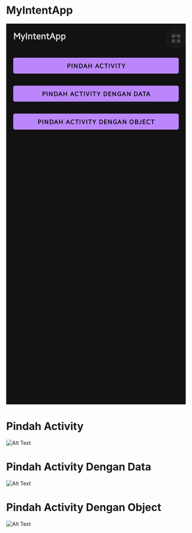 # MyIntentApp
![Alt Text](https://github.com/EganSatya18/MyIntentApp/blob/master/home.jpeg)
# Pindah Activity
![Alt Text]()
# Pindah Activity Dengan Data
![Alt Text]()
# Pindah Activity Dengan Object
![Alt Text]()
